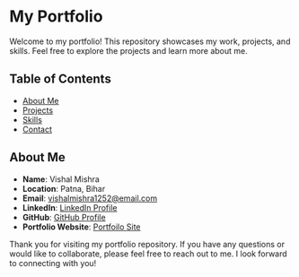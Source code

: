 # My Portfolio

Welcome to my portfolio! This repository showcases my work, projects, and skills. Feel free to explore the projects and learn more about me.

## Table of Contents

- [About Me](https://vishalmishra.tech/#about)
- [Projects](https://vishalmishra.tech/#projects)
- [Skills](https://vishalmishra.tech/#projects)
- [Contact](vishalmishra1252@email.com)

## About Me

- **Name**: Vishal Mishra
- **Location**: Patna, Bihar
- **Email**: vishalmishra1252@email.com
- **LinkedIn**: [LinkedIn Profile](https://www.linkedin.com/in/vishal022)
- **GitHub**: [GitHub Profile](https://github.com/vishalmishraa)
- **Portfolio Website**: [Portfoilo Site](https://vishalmishra.tech)


Thank you for visiting my portfolio repository. If you have any questions or would like to collaborate, please feel free to reach out to me. I look forward to connecting with you!
